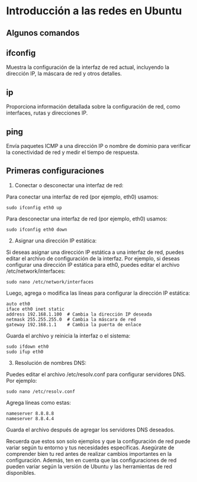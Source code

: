 # Introducción a las redes en Ubuntu

## Algunos comandos

## ifconfig

Muestra la configuración de la interfaz de red actual, incluyendo la dirección IP, la máscara de red y otros detalles.

## ip

Proporciona información detallada sobre la configuración de red, como interfaces, rutas y direcciones IP.

## ping

Envía paquetes ICMP a una dirección IP o nombre de dominio para verificar la conectividad de red y medir el tiempo de respuesta.

## Primeras configuraciones

1. Conectar o desconectar una interfaz de red:

Para conectar una interfaz de red (por ejemplo, eth0) usamos:

```
sudo ifconfig eth0 up
```

Para desconectar una interfaz de red (por ejemplo, eth0) usamos:

```
sudo ifconfig eth0 down
```

2. Asignar una dirección IP estática:

Si deseas asignar una dirección IP estática a una interfaz de red, puedes editar el archivo de configuración de la interfaz. Por ejemplo, si deseas configurar una dirección IP estática para eth0, puedes editar el archivo /etc/network/interfaces:

```
sudo nano /etc/network/interfaces
```

Luego, agrega o modifica las líneas para configurar la dirección IP estática:

```
auto eth0
iface eth0 inet static
address 192.168.1.100  # Cambia la dirección IP deseada
netmask 255.255.255.0  # Cambia la máscara de red
gateway 192.168.1.1    # Cambia la puerta de enlace

```

Guarda el archivo y reinicia la interfaz o el sistema:

```
sudo ifdown eth0
sudo ifup eth0
```

3. Resolución de nombres DNS:

Puedes editar el archivo /etc/resolv.conf para configurar servidores DNS. Por ejemplo:

```
sudo nano /etc/resolv.conf
```

Agrega líneas como estas:

```
nameserver 8.8.8.8
nameserver 8.8.4.4

```

Guarda el archivo después de agregar los servidores DNS deseados.

Recuerda que estos son solo ejemplos y que la configuración de red puede variar según tu entorno y tus necesidades específicas. Asegúrate de comprender bien tu red antes de realizar cambios importantes en la configuración. Además, ten en cuenta que las configuraciones de red pueden variar según la versión de Ubuntu y las herramientas de red disponibles.



